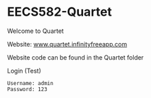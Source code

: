 # EECS582-Quartet
Welcome to Quartet

Website: www.quartet.infinityfreeapp.com

Website code can be found in the Quartet folder

Login (Test)
```
Username: admin
Password: 123
```
